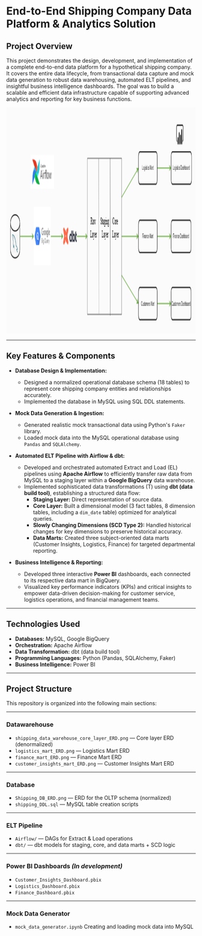 # End-to-End Shipping Company Data Platform & Analytics Solution

## Project Overview

This project demonstrates the design, development, and implementation of a complete end-to-end data platform for a hypothetical shipping company. It covers the entire data lifecycle, from transactional data capture and mock data generation to robust data warehousing, automated ELT pipelines, and insightful business intelligence dashboards. The goal was to build a scalable and efficient data infrastructure capable of supporting advanced analytics and reporting for key business functions.

<img src="ELT Pipeline.png" alt="ELT Pipeline" height="600" width="900"/>

---

## Key Features & Components

* **Database Design & Implementation:**
    * Designed a normalized operational database schema (18 tables) to represent core shipping company entities and relationships accurately.
    * Implemented the database in MySQL using SQL DDL statements.  
      
* **Mock Data Generation & Ingestion:**
    * Generated realistic mock transactional data using Python's `Faker` library.
    * Loaded mock data into the MySQL operational database using `Pandas` and `SQLAlchemy`.  
      
* **Automated ELT Pipeline with Airflow & dbt:**
    * Developed and orchestrated automated Extract and Load (EL) pipelines using **Apache Airflow** to efficiently transfer raw data from MySQL to a staging layer within a **Google BigQuery** data warehouse.
    * Implemented sophisticated data transformations (T) using **dbt (data build tool)**, establishing a structured data flow:
        * **Staging Layer:** Direct representation of source data.
        * **Core Layer:** Built a dimensional model (3 fact tables, 8 dimension tables, including a `dim_date` table) optimized for analytical queries.
        * **Slowly Changing Dimensions (SCD Type 2):** Handled historical changes for key dimensions to preserve historical accuracy.
        * **Data Marts:** Created three subject-oriented data marts (Customer Insights, Logistics, Finance) for targeted departmental reporting.  
          
* **Business Intelligence & Reporting:**
    * Developed three interactive **Power BI** dashboards, each connected to its respective data mart in BigQuery.
    * Visualized key performance indicators (KPIs) and critical insights to empower data-driven decision-making for customer service, logistics operations, and financial management teams.

---

## Technologies Used

* **Databases:** MySQL, Google BigQuery
* **Orchestration:** Apache Airflow
* **Data Transformation:** dbt (data build tool)
* **Programming Languages:** Python (Pandas, SQLAlchemy, Faker)
* **Business Intelligence:** Power BI

---

## Project Structure

This repository is organized into the following main sections:

---

### Datawarehouse
  - `shipping_data_warehouse_core_layer_ERD.png` — Core layer ERD (denormalized)
  - `logistics_mart_ERD.png` — Logistics Mart ERD
  - `finance_mart_ERD.png` — Finance Mart ERD
  - `customer_insights_mart_ERD.png` — Customer Insights Mart ERD

---

### Database
  - `Shipping_DB_ERD.png` — ERD for the OLTP schema (normalized)
  - `shipping_DDL.sql` — MySQL table creation scripts

---

### ELT Pipeline
- `Airflow/` — DAGs for Extract & Load operations
- `dbt/` — dbt models for staging, core, and data marts + SCD logic

---

### Power BI Dashboards *(In development)*
- `Customer_Insights_Dashboard.pbix`
- `Logistics_Dashboard.pbix`
- `Finance_Dashboard.pbix`

---

### Mock Data Generator
- `mock_data_generator.ipynb` Creating and loading mock data into MySQL

